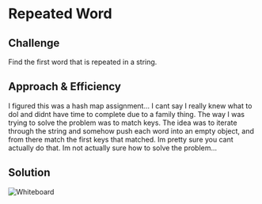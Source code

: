 # Repeated Word


## Challenge
Find the first word that is repeated in a string.

## Approach & Efficiency
I figured this was a hash map assignment... I cant say I really knew what to dol and didnt have time to complete
due to a family thing.
The way I was trying to solve the problem was to match keys. The idea was to
iterate through the string and somehow push each word into an empty object, and from there match the first
keys that matched.
Im pretty sure you cant actually do that. Im not actually sure how to solve the problem...



## Solution

![Whiteboard](/assets/IMG_1366.HEIC)

